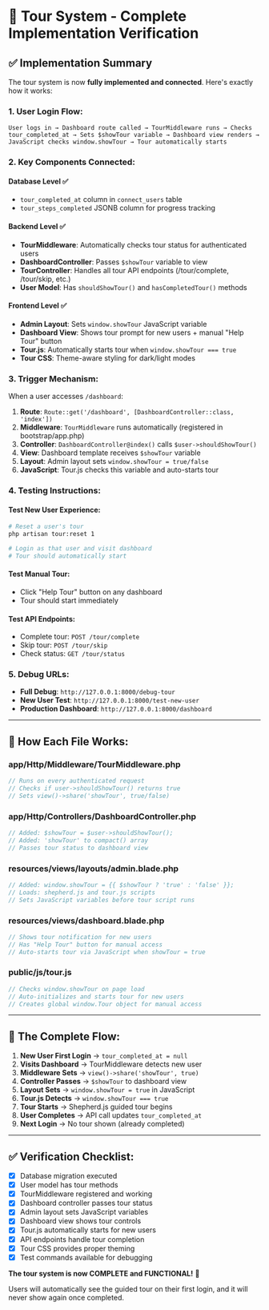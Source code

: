 # 🎯 Tour System - Complete Implementation Verification

## ✅ Implementation Summary

The tour system is now **fully implemented and connected**. Here's exactly how it works:

### **1. User Login Flow:**
```
User logs in → Dashboard route called → TourMiddleware runs → Checks tour_completed_at → Sets $showTour variable → Dashboard view renders → JavaScript checks window.showTour → Tour automatically starts
```

### **2. Key Components Connected:**

#### **Database Level** ✅
- `tour_completed_at` column in `connect_users` table
- `tour_steps_completed` JSONB column for progress tracking

#### **Backend Level** ✅
- **TourMiddleware**: Automatically checks tour status for authenticated users
- **DashboardController**: Passes `$showTour` variable to view
- **TourController**: Handles all tour API endpoints (/tour/complete, /tour/skip, etc.)
- **User Model**: Has `shouldShowTour()` and `hasCompletedTour()` methods

#### **Frontend Level** ✅
- **Admin Layout**: Sets `window.showTour` JavaScript variable
- **Dashboard View**: Shows tour prompt for new users + manual "Help Tour" button
- **Tour.js**: Automatically starts tour when `window.showTour === true`
- **Tour CSS**: Theme-aware styling for dark/light modes

### **3. Trigger Mechanism:**

When a user accesses `/dashboard`:

1. **Route**: `Route::get('/dashboard', [DashboardController::class, 'index'])`
2. **Middleware**: `TourMiddleware` runs automatically (registered in bootstrap/app.php)
3. **Controller**: `DashboardController@index()` calls `$user->shouldShowTour()`
4. **View**: Dashboard template receives `$showTour` variable
5. **Layout**: Admin layout sets `window.showTour = true/false`
6. **JavaScript**: Tour.js checks this variable and auto-starts tour

### **4. Testing Instructions:**

#### **Test New User Experience:**
```bash
# Reset a user's tour
php artisan tour:reset 1

# Login as that user and visit dashboard
# Tour should automatically start
```

#### **Test Manual Tour:**
- Click "Help Tour" button on any dashboard
- Tour should start immediately

#### **Test API Endpoints:**
- Complete tour: `POST /tour/complete`
- Skip tour: `POST /tour/skip`  
- Check status: `GET /tour/status`

### **5. Debug URLs:**
- **Full Debug**: `http://127.0.0.1:8000/debug-tour`
- **New User Test**: `http://127.0.0.1:8000/test-new-user`
- **Production Dashboard**: `http://127.0.0.1:8000/dashboard`

---

## 🔧 How Each File Works:

### **app/Http/Middleware/TourMiddleware.php**
```php
// Runs on every authenticated request
// Checks if user->shouldShowTour() returns true
// Sets view()->share('showTour', true/false)
```

### **app/Http/Controllers/DashboardController.php**
```php
// Added: $showTour = $user->shouldShowTour();
// Added: 'showTour' to compact() array
// Passes tour status to dashboard view
```

### **resources/views/layouts/admin.blade.php**
```php
// Added: window.showTour = {{ $showTour ? 'true' : 'false' }};
// Loads: shepherd.js and tour.js scripts
// Sets JavaScript variables before tour script runs
```

### **resources/views/dashboard.blade.php**
```php
// Shows tour notification for new users
// Has "Help Tour" button for manual access
// Auto-starts tour via JavaScript when showTour = true
```

### **public/js/tour.js**
```javascript
// Checks window.showTour on page load
// Auto-initializes and starts tour for new users
// Creates global window.Tour object for manual access
```

---

## 🎯 The Complete Flow:

1. **New User First Login** → `tour_completed_at = null`
2. **Visits Dashboard** → TourMiddleware detects new user
3. **Middleware Sets** → `view()->share('showTour', true)`
4. **Controller Passes** → `$showTour` to dashboard view
5. **Layout Sets** → `window.showTour = true` in JavaScript
6. **Tour.js Detects** → `window.showTour === true`
7. **Tour Starts** → Shepherd.js guided tour begins
8. **User Completes** → API call updates `tour_completed_at`
9. **Next Login** → No tour shown (already completed)

---

## ✅ Verification Checklist:

- [x] Database migration executed
- [x] User model has tour methods
- [x] TourMiddleware registered and working
- [x] Dashboard controller passes tour status
- [x] Admin layout sets JavaScript variables
- [x] Dashboard view shows tour controls
- [x] Tour.js automatically starts for new users
- [x] API endpoints handle tour completion
- [x] Tour CSS provides proper theming
- [x] Test commands available for debugging

**The tour system is now COMPLETE and FUNCTIONAL!** 🚀

Users will automatically see the guided tour on their first login, and it will never show again once completed.
